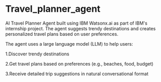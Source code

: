 # Travel_planner_agent

AI Travel Planner Agent built using IBM Watsonx.ai as part of IBM's internship project. The agent suggests trendy destinations and creates personalized travel plans based on user preferences.


The agent uses a large language model (LLM) to help users:

 1.Discover trendy destinations 
 
 2.Get travel plans based on preferences (e.g., beaches, food, budget)
 
 3.Receive detailed trip suggestions in natural conversational format

